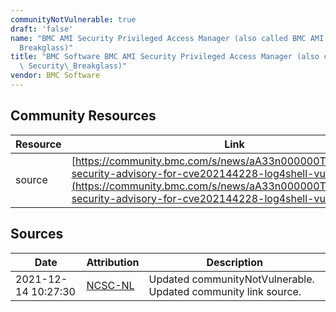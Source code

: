 ```yaml
---
communityNotVulnerable: true
draft: 'false'
name: "BMC AMI Security Privileged Access Manager (also called BMC AMI Security\_\
  Breakglass)"
title: "BMC Software BMC AMI Security Privileged Access Manager (also called BMC AMI\
  \ Security\_Breakglass)"
vendor: BMC Software
---
```



## Community Resources
| Resource | Link |
| --- | --- |
| source | [https://community.bmc.com/s/news/aA33n000000TSUdCAO/bmc-security-advisory-for-cve202144228-log4shell-vulnerability](https://community.bmc.com/s/news/aA33n000000TSUdCAO/bmc-security-advisory-for-cve202144228-log4shell-vulnerability) |


## Sources
| Date | Attribution | Description |
| --- | --- | --- |
| 2021-12-14 10:27:30 | [NCSC-NL](https://github.com/NCSC-NL/log4shell/blob/main/software/README.md) | Updated communityNotVulnerable. Updated community link source.  |
